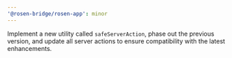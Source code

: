 ```yaml
---
'@rosen-bridge/rosen-app': minor
---
```


Implement a new utility called `safeServerAction`, phase out the previous version, and update all server actions to ensure compatibility with the latest enhancements.
